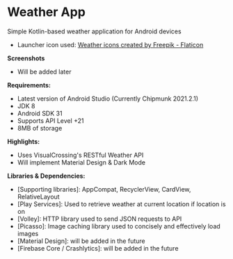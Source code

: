 # Weather App
Simple Kotlin-based weather application for Android devices 

- Launcher icon used: <a href="https://www.flaticon.com/free-icons/weather" title="weather icons">Weather icons created by Freepik - Flaticon</a>

**Screenshots**
- Will be added later

**Requirements:**
- Latest version of Android Studio (Currently Chipmunk 2021.2.1)
- JDK 8
- Android SDK 31
- Supports API Level +21
- 8MB of storage

**Highlights:**

- Uses VisualCrossing's RESTful Weather API
- Will implement Material Design & Dark Mode

**Libraries & Dependencies:**

- [Supporting libraries]: AppCompat, RecyclerView, CardView, RelativeLayout
- [Play Services]: Used to retrieve weather at current location if location is on
- [Volley]: HTTP library used to send JSON requests to API
- [Picasso]: Image caching library used to concisely and effectively load images
- [Material Design]: will be added in the future
- [Firebase Core / Crashlytics]: will be added in the future
